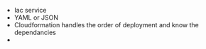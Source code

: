- Iac service
- YAML or JSON
- Cloudformation handles the order of deployment and know the dependancies
-